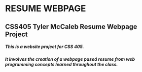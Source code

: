 # RESUME WEBPAGE
## CSS405 Tyler McCaleb Resume Webpage Project


##### This is a website project for CSS 405.
##### It involves the creation of a webpage pased resume from web programming concepts learned throughout the class.